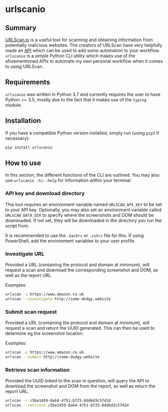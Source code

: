 # urlscanio

## Summary

[URLScan.io][urlscan-homepage] is a useful tool for scanning and obtaining information from potentially malicious websites. The creators of URLScan have very helpfully made an [API][urlscan-api] which can be used to add some automation to your workflow. `urlscanio` is a simple Python CLI utility which makes use of the aforementioned APIs to automate my own personal workflow when it comes to using URLScan.

## Requirements

`urlscanio` was written in Python 3.7 and currently requires the user to have Python >= 3.5, mostly due to the fact that it makes use of the `typing` module.


## Installation

If you have a compatible Python version installed, simply run (using `pip3` if necessary):

```bash
pip install urlscanio
```

## How to use

In this section, the different functions of the CLI are outlined. You may also use `urlscanio -h|--help` for information within your terminal.

### API key and download directory

This tool requires an environment variable named `URLSCAN_API_KEY` to be set to your API key. Optionally, you may also set an environment variable called `URLSCAN_DATA_DIR` to specify where the screenshots and DOM should be downloaded. If not set, they will be downloaded in the directory you run the script from.

It is recommended to use the `.bashrc` or `.zshrc` file for this. If using PowerShell, add the environment variables to your user profile.

### Investigate URL

Provided a URL (containing the protocol and domain at minimum), will request a scan and download the corresponding screenshot and DOM, as well as the report URL.

Examples:

```bash
urlscan -i https://www.amazon.co.uk
urlscan --investigate http://some-dodgy.website
```

### Submit scan request

Provided a URL (containing the protocol and domain at minimum), will request a scan and return the UUID generated. This can then be used to determine eg the screenshot location.

Examples:

```bash
urlscan -s https://www.amazon.co.uk
urlscan --submit http://some-dodgy.website
```

### Retrieve scan information

Provided the UUID linked to the scan in question, will query the API to download the screenshot and DOM from the report, as well as return the report URL.

```bash
urlscan -r c5be1459-0a64-4751-bf25-8dd6d3c5742d
urlscan --retrieve c5be1459-0a64-4751-bf25-8dd6d3c5742d
```

[urlscan-homepage]: https://urlscan.io
[urlscan-api]: https://urlscan.io/about-api/
